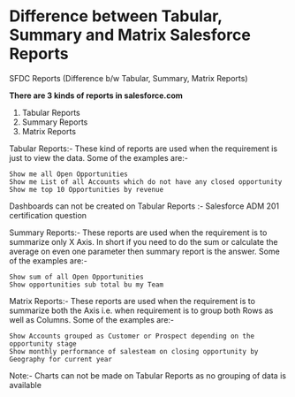 
# Difference between Tabular, Summary and Matrix Salesforce Reports
SFDC Reports (Difference b/w Tabular, Summary, Matrix Reports)

**There are 3 kinds of reports in salesforce.com**

1) Tabular Reports
2) Summary Reports
3) Matrix Reports

Tabular Reports:- These kind of reports are used when the requirement is just to view the data.
Some of the examples are:-

    Show me all Open Opportunities
    Show me List of all Accounts which do not have any closed opportunity
    Show me top 10 Opportunities by revenue

Dashboards can not be created on Tabular Reports :- Salesforce ADM 201 certification question

Summary Reports:- These reports are used when the requirement is to summarize only X Axis. In short if you need to do the sum or calculate the average on even one parameter then summary report is the answer.
Some of the examples are:-

    Show sum of all Open Opportunities
    Show opportunities sub total bu my Team

Matrix Reports:- These reports are used when the requirement is to summarize both the Axis i.e. when requirement is to group both Rows as well as Columns.
Some of the examples are:-

    Show Accounts grouped as Customer or Prospect depending on the opportunity stage
    Show monthly performance of salesteam on closing opportunity by Geography for current year

Note:- Charts can not be made on Tabular Reports as no grouping of data is available
